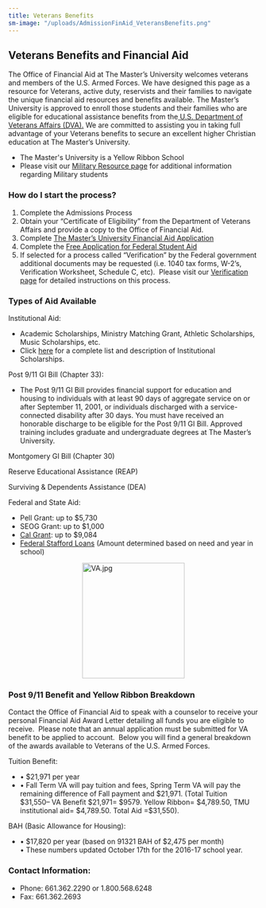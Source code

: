 ```yaml
---
title: Veterans Benefits
sm-image: "/uploads/AdmissionFinAid_VeteransBenefits.png"
---
```


<h2>Veterans Benefits and Financial Aid</h2>
<p>The Office of Financial Aid at The Master’s University welcomes veterans and members of the U.S. Armed Forces. We have designed this page as a resource for Veterans, active duty, reservists and their families to navigate the unique financial aid resources and benefits available. The Master’s University is approved to enroll those students and their families who are eligible for educational assistance benefits from the<a style="background-color: #ffffff;" href="http://www.va.gov/" target="_blank"> U.S. Department of Veterans Affairs (DVA).</a> We are committed to assisting you in taking full advantage of your Veterans benefits to secure an excellent higher Christian education at The Master’s University.</p>
<ul>
<li><span class="boldText">The Master's University is a Yellow Ribbon School</span></li>
<li><span class="boldText">Please visit our <a href="http://www.masters.edu/admissions/military.aspx" target="_blank">Military Resource page</a> for additional information regarding Military students</span></li>
</ul>
<h3>How do I start the process?</h3>
<ol>
<li>Complete the Admissions Process</li>
<li>Obtain your “Certificate of Eligibility” from the Department of Veterans Affairs and provide a copy to the Office of Financial Aid.</li>
<li>Complete <a href="/media/869351/forms-application-faa.pdf" target="_blank" title="Forms- Application- FAA.pdf">The Master’s University Financial Aid Application</a></li>
<li>Complete the <a href="http://www.fafsa.ed.gov/" target="blank"">Free Application for Federal Student Aid</a></li>
<li>If selected for a process called “Verification” by the Federal government additional documents may be requested (i.e. 1040 tax forms, W-2’s, Verification Worksheet, Schedule C, etc).  Please visit our <a href="http://www.masters.edu/financial-aid/verification-process" target="_blank">Verification page</a> for detailed instructions on this process.</li>
</ol>
<h3>Types of Aid Available</h3>
<p><span class="boldText">Institutional Aid:</span></p>
<ul>
<li>Academic Scholarships, Ministry Matching Grant, Athletic Scholarships, Music Scholarships, etc.</li>
<li>Click <a href="/undergrad/financial-aid/generalundergraduateprogram/newandtransfer.aspx" target="blank" title="newandtransfer">here</a> for a complete list and description of Institutional Scholarships.</li>
</ul>
<p><span class="boldText">Post 9/11 GI Bill (Chapter 33):</span></p>
<ul>
<li>The Post 9/11 GI Bill provides financial support for education and housing to individuals with at least 90 days of aggregate service on or after September 11, 2001, or individuals discharged with a service-connected disability after 30 days. You must have received an honorable discharge to be eligible for the Post 9/11 GI Bill. Approved training includes graduate and undergraduate degrees at The Master’s University.</li>
</ul>
<p><span class="boldText">Montgomery GI Bill (Chapter 30)</span></p>
<p><span class="boldText">Reserve Educational Assistance (REAP)</span></p>
<p><span class="boldText">Surviving & Dependents Assistance (DEA)</span></p>
<p><span class="boldText">Federal and State Aid:</span></p>
<ul>
<li>Pell Grant: up to $5,730</li>
<li>SEOG Grant: up to $1,000</li>
<li><a href="/undergrad/financial-aid/generalundergraduateprogram/calgrant.aspx" target="_blank">Cal Grant</a>: up to $9,084</li>
<li><a href="/undergrad/financial-aid/loans.aspx" target="_blank">Federal Stafford Loans</a> (Amount determined based on need and year in school)</li>
</ul>
<p><img style="display: block; margin-left: auto; margin-right: auto;" alt="VA.jpg" src="/media/803973/VA.jpg" width="206" height="232" /></p>
<h3><span>Post 9/11 Benefit and Yellow Ribbon Breakdown</span></h3>
<p>Contact the Office of Financial Aid to speak with a counselor to receive your personal Financial Aid Award Letter detailing all funds you are eligible to receive.  Please note that an annual application must be submitted for VA benefit to be applied to account.  Below you will find a general breakdown of the awards available to Veterans of the U.S. Armed Forces.</p>
<p><span class="boldText">Tuition Benefit:</span></p>
<ul>
<li>• $21,971 per year</li>
<li>• Fall Term VA will pay tuition and fees, Spring Term VA will pay the remaining difference of Fall payment and $21,971. (Total Tuition $31,550– VA Benefit $21,971= $9579. Yellow Ribbon= $4,789.50, TMU institutional aid= $4,789.50. Total Aid =$31,550).</li>
</ul>
<p><span class="boldText">BAH (Basic Allowance for Housing):</span></p>
<ul>
<li>• $17,820 per year (based on 91321 BAH of $2,475 per month) <br />• These numbers updated October 17th for the 2016-17 school year.</li>
</ul>
<h3><span style="font-weight: bold;">Contact Information:</span></h3>
<ul>
<li>Phone: 661.362.2290 or 1.800.568.6248</li>
<li>Fax: 661.362.2693</li>
</ul>